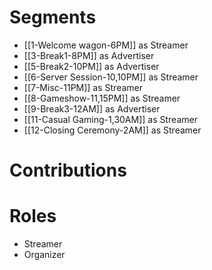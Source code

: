 # Segments
- [[1-Welcome wagon-6PM]] as Streamer
- [[3-Break1-8PM]] as Advertiser
- [[5-Break2-10PM]] as Advertiser
- [[6-Server Session-10,10PM]] as Streamer
- [[7-Misc-11PM]] as Streamer
- [[8-Gameshow-11,15PM]] as Streamer
- [[9-Break3-12AM]] as Advertiser
- [[11-Casual Gaming-1,30AM]] as Streamer
- [[12-Closing Ceremony-2AM]] as Streamer
# Contributions
# Roles
- Streamer
- Organizer